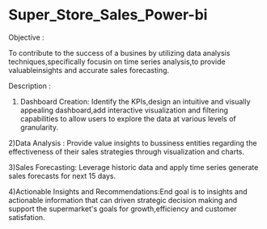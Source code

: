 # Super_Store_Sales_Power-bi
Objective :

To contribute to the success of a busines by utilizing data analysis techniques,specifically focusin on time series analysis,to provide valuableinsights and accurate sales forecasting.

Description :

1) Dashboard Creation: Identify the KPIs,design an intuitive and visually appealing dashboard,add interactive visualization and filtering capabilities to allow users to explore the data at various levels of granularity.

2)Data Analysis : Provide value insights to bussiness entities regarding the effectiveness of their sales strategies through visualization and charts.

3)Sales Forecasting: Leverage historic data and apply time series generate sales forecasts for next 15 days.

4)Actionable Insights and Recommendations:End goal is to insights and actionable information that can driven strategic decision making and  support the supermarket's goals for growth,efficiency and customer satisfation.
